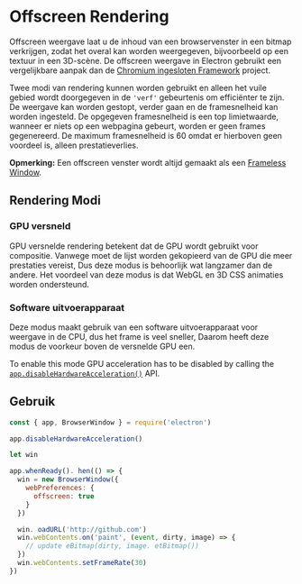 # Offscreen Rendering

Offscreen weergave laat u de inhoud van een browservenster in een bitmap verkrijgen, zodat het overal kan worden weergegeven, bijvoorbeeld op een textuur in een 3D-scène. De offscreen weergave in Electron gebruikt een vergelijkbare aanpak dan de [Chromium ingesloten Framework](https://bitbucket.org/chromiumembedded/cef) project.

Twee modi van rendering kunnen worden gebruikt en alleen het vuile gebied wordt doorgegeven in de `'verf'` gebeurtenis om efficiënter te zijn. De weergave kan worden gestopt, verder gaan en de framesnelheid kan worden ingesteld. De opgegeven framesnelheid is een top limietwaarde, wanneer er niets op een webpagina gebeurt, worden er geen frames gegenereerd. De maximum framesnelheid is 60 omdat er hierboven geen voordeel is, alleen prestatieverlies.

**Opmerking:** Een offscreen venster wordt altijd gemaakt als een [Frameless Window](../api/frameless-window.md).

## Rendering Modi

### GPU versneld

GPU versnelde rendering betekent dat de GPU wordt gebruikt voor compositie. Vanwege moet de lijst worden gekopieerd van de GPU die meer prestaties vereist, Dus deze modus is behoorlijk wat langzamer dan de andere. Het voordeel van deze modus is dat WebGL en 3D CSS animaties worden ondersteund.

### Software uitvoerapparaat

Deze modus maakt gebruik van een software uitvoerapparaat voor weergave in de CPU, dus het frame is veel sneller, Daarom heeft deze modus de voorkeur boven de versnelde GPU een.

To enable this mode GPU acceleration has to be disabled by calling the [`app.disableHardwareAcceleration()`][disablehardwareacceleration] API.

## Gebruik

``` javascript
const { app, BrowserWindow } = require('electron')

app.disableHardwareAcceleration()

let win

app.whenReady(). hen(() => {
  win = new BrowserWindow({
    webPreferences: {
      offscreen: true
    }
  })

  win. oadURL('http://github.com')
  win.webContents.on('paint', (event, dirty, image) => {
    // update eBitmap(dirty, image. etBitmap())
  })
  win.webContents.setFrameRate(30)
})
```

[disablehardwareacceleration]: ../api/app.md#appdisablehardwareacceleration
